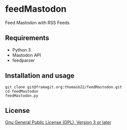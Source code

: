 # feedMastodon

Feed Mastodon with RSS Feeds

## Requirements

* Python 3
* Mastodon API
* feedparser

## Installation and usage

```
git clone git@framagit.org:thomasb22/feedMastodon.git
cd feedMastodon
feedMastodon.py
```

## License

[Gnu General Public License (GPL), Version 3 or later](https://www.gnu.org/licenses/gpl-3.0.html#SEC1)
